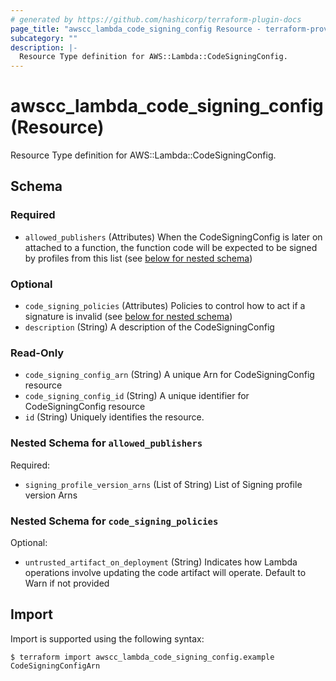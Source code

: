 ```yaml
---
# generated by https://github.com/hashicorp/terraform-plugin-docs
page_title: "awscc_lambda_code_signing_config Resource - terraform-provider-awscc"
subcategory: ""
description: |-
  Resource Type definition for AWS::Lambda::CodeSigningConfig.
---
```


# awscc_lambda_code_signing_config (Resource)

Resource Type definition for AWS::Lambda::CodeSigningConfig.



<!-- schema generated by tfplugindocs -->
## Schema

### Required

- `allowed_publishers` (Attributes) When the CodeSigningConfig is later on attached to a function, the function code will be expected to be signed by profiles from this list (see [below for nested schema](#nestedatt--allowed_publishers))

### Optional

- `code_signing_policies` (Attributes) Policies to control how to act if a signature is invalid (see [below for nested schema](#nestedatt--code_signing_policies))
- `description` (String) A description of the CodeSigningConfig

### Read-Only

- `code_signing_config_arn` (String) A unique Arn for CodeSigningConfig resource
- `code_signing_config_id` (String) A unique identifier for CodeSigningConfig resource
- `id` (String) Uniquely identifies the resource.

<a id="nestedatt--allowed_publishers"></a>
### Nested Schema for `allowed_publishers`

Required:

- `signing_profile_version_arns` (List of String) List of Signing profile version Arns


<a id="nestedatt--code_signing_policies"></a>
### Nested Schema for `code_signing_policies`

Optional:

- `untrusted_artifact_on_deployment` (String) Indicates how Lambda operations involve updating the code artifact will operate. Default to Warn if not provided

## Import

Import is supported using the following syntax:

```shell
$ terraform import awscc_lambda_code_signing_config.example CodeSigningConfigArn
```
